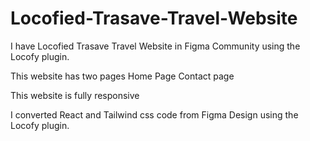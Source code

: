 # Locofied-Trasave-Travel-Website
I have Locofied Trasave Travel Website in Figma Community using the Locofy plugin.

This website has two pages Home Page Contact page

This website is fully responsive

I converted React and Tailwind css code from Figma Design using the Locofy plugin.
